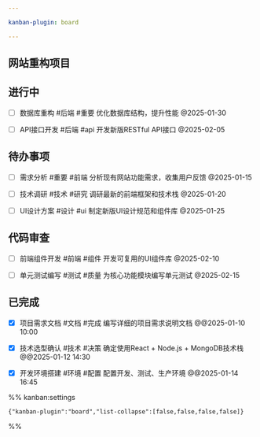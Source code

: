 ```yaml
---

kanban-plugin: board

---
```


## 网站重构项目



## 进行中

- [ ] 数据库重构 #后端 #重要
	  优化数据库结构，提升性能
	  @2025-01-30
- [ ] API接口开发 #后端 #api
	  开发新版RESTful API接口
	  @2025-02-05


## 待办事项

- [ ] 需求分析 #重要 #前端 
	  分析现有网站功能需求，收集用户反馈
	  @2025-01-15
- [ ] 技术调研 #技术 #研究
	  调研最新的前端框架和技术栈
	  @2025-01-20
- [ ] UI设计方案 #设计 #ui
	  制定新版UI设计规范和组件库
	  @2025-01-25


## 代码审查

- [ ] 前端组件开发 #前端 #组件
	  开发可复用的UI组件库
	  @2025-02-10
- [ ] 单元测试编写 #测试 #质量
	  为核心功能模块编写单元测试
	  @2025-02-15


## 已完成

- [x] 项目需求文档 #文档 #完成
	  编写详细的项目需求说明文档
	  @@2025-01-10 10:00
- [x] 技术选型确认 #技术 #决策
	  确定使用React + Node.js + MongoDB技术栈
	  @@2025-01-12 14:30
- [x] 开发环境搭建 #环境 #配置
	  配置开发、测试、生产环境
	  @@2025-01-14 16:45




%% kanban:settings
```
{"kanban-plugin":"board","list-collapse":[false,false,false,false]}
```
%%